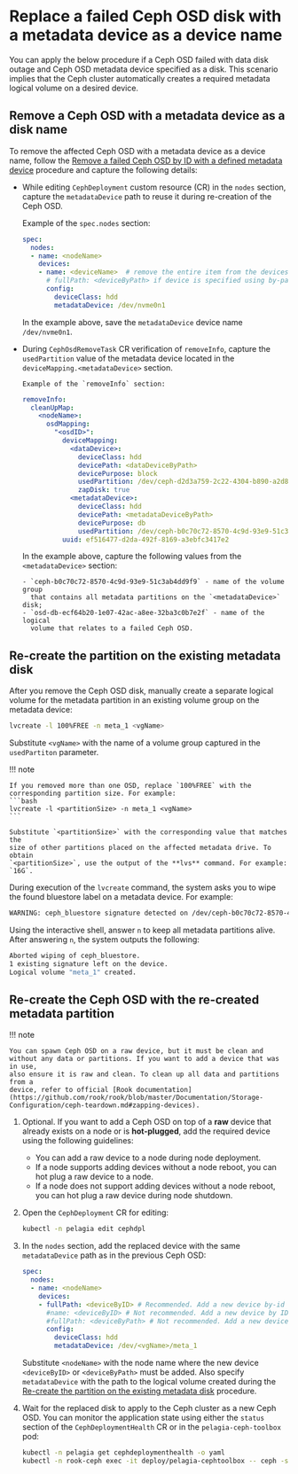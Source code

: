 # Replace a failed Ceph OSD disk with a metadata device as a device name

You can apply the below procedure if a Ceph OSD failed with data disk outage
and Ceph OSD metadata device specified as a disk. This scenario implies that the Ceph cluster
automatically creates a required metadata logical volume on a desired device.

## Remove a Ceph OSD with a metadata device as a disk name

To remove the affected Ceph OSD with a metadata device as a device name,
follow the
[Remove a failed Ceph OSD by ID with a defined metadata device](https://mirantis.github.io/pelagia/ops-guide/lcm/replace-osd-meta-lcm#replace-osd-meta-by-id)
procedure and capture the following details:

- While editing `CephDeployment` custom resource (CR) in the `nodes` section, capture the
  `metadataDevice` path to reuse it during re-creation of the Ceph OSD.

    Example of the `spec.nodes` section:
    ```yaml
    spec:
      nodes:
      - name: <nodeName>
        devices:
        - name: <deviceName>  # remove the entire item from the devices list
          # fullPath: <deviceByPath> if device is specified using by-path instead of name
          config:
            deviceClass: hdd
            metadataDevice: /dev/nvme0n1
    ```

    In the example above, save the `metadataDevice` device name `/dev/nvme0n1`.

- During `CephOsdRemoveTask` CR verification of `removeInfo`, capture the `usedPartition` value
  of the metadata device located in the `deviceMapping.<metadataDevice>` section.

      Example of the `removeInfo` section:
    ```yaml
    removeInfo:
      cleanUpMap:
        <nodeName>:
          osdMapping:
            "<osdID>":
              deviceMapping:
                <dataDevice>:
                  deviceClass: hdd
                  devicePath: <dataDeviceByPath>
                  devicePurpose: block
                  usedPartition: /dev/ceph-d2d3a759-2c22-4304-b890-a2d87e056bd4/osd-block-ef516477-d2da-492f-8169-a3ebfc3417e2
                  zapDisk: true
                <metadataDevice>:
                  deviceClass: hdd
                  devicePath: <metadataDeviceByPath>
                  devicePurpose: db
                  usedPartition: /dev/ceph-b0c70c72-8570-4c9d-93e9-51c3ab4dd9f9/osd-db-ecf64b20-1e07-42ac-a8ee-32ba3c0b7e2f
              uuid: ef516477-d2da-492f-8169-a3ebfc3417e2
    ```

    In the example above, capture the following values from the `<metadataDevice>` section:

      - `ceph-b0c70c72-8570-4c9d-93e9-51c3ab4dd9f9` - name of the volume group
        that contains all metadata partitions on the `<metadataDevice>` disk;
      - `osd-db-ecf64b20-1e07-42ac-a8ee-32ba3c0b7e2f` - name of the logical
        volume that relates to a failed Ceph OSD.

## Re-create the partition on the existing metadata disk <a name="recreate-meta-lvm"></a>

After you remove the Ceph OSD disk, manually create a separate logical volume
for the metadata partition in an existing volume group on the metadata device:

```bash
lvcreate -l 100%FREE -n meta_1 <vgName>
```

Substitute `<vgName>` with the name of a volume group captured in the `usedPartiton` parameter.

!!! note

    If you removed more than one OSD, replace `100%FREE` with the corresponding partition size. For example:
    ```bash
    lvcreate -l <partitionSize> -n meta_1 <vgName>
    ```

    Substitute `<partitionSize>` with the corresponding value that matches the
    size of other partitions placed on the affected metadata drive. To obtain
    `<partitionSize>`, use the output of the **lvs** command. For example:
    `16G`.

During execution of the `lvcreate` command, the system asks you to wipe the found bluestore label on a metadata device.
For example:
```bash
WARNING: ceph_bluestore signature detected on /dev/ceph-b0c70c72-8570-4c9d-93e9-51c3ab4dd9f9/meta_1 at offset 0. Wipe it? [y/n]:
```

Using the interactive shell, answer `n` to keep all metadata partitions
alive. After answering `n`, the system outputs the following:

```bash
Aborted wiping of ceph_bluestore.
1 existing signature left on the device.
Logical volume "meta_1" created.
```

## Re-create the Ceph OSD with the re-created metadata partition

!!! note

    You can spawn Ceph OSD on a raw device, but it must be clean and
    without any data or partitions. If you want to add a device that was in use,
    also ensure it is raw and clean. To clean up all data and partitions from a
    device, refer to official [Rook documentation](https://github.com/rook/rook/blob/master/Documentation/Storage-Configuration/ceph-teardown.md#zapping-devices).

1. Optional. If you want to add a Ceph OSD on top of a **raw** device that already exists
   on a node or is **hot-plugged**, add the required device using the following
   guidelines:

    - You can add a raw device to a node during node deployment.
    - If a node supports adding devices without a node reboot, you can hot plug
      a raw device to a node.
    - If a node does not support adding devices without a node reboot, you can
      hot plug a raw device during node shutdown.

2. Open the `CephDeployment` CR for editing:
   ```bash
   kubectl -n pelagia edit cephdpl
   ```

3. In the `nodes` section, add the replaced device with the same `metadataDevice` path as in the previous Ceph OSD:
   ```yaml
   spec:
     nodes:
     - name: <nodeName>
       devices:
       - fullPath: <deviceByID> # Recommended. Add a new device by-id symlink, for example, /dev/disk/by-id/...
         #name: <deviceByID> # Not recommended. Add a new device by ID, for example, /dev/disk/by-id/...
         #fullPath: <deviceByPath> # Not recommended. Add a new device by path, for example, /dev/disk/by-path/...
         config:
           deviceClass: hdd
           metadataDevice: /dev/<vgName>/meta_1
   ```

     Substitute `<nodeName>` with the node name where the new device `<deviceByID>` or `<deviceByPath>` must be added.
     Also specify `metadataDevice` with the path to the logical volume created
     during the [Re-create the partition on the existing metadata disk](#recreate-meta-lvm) procedure.

4. Wait for the replaced disk to apply to the Ceph cluster as a new Ceph OSD.
   You can monitor the application state using either the `status` section
   of the `CephDeploymentHealth` CR or in the `pelagia-ceph-toolbox` pod:
   ```bash
   kubectl -n pelagia get cephdeploymenthealth -o yaml
   kubectl -n rook-ceph exec -it deploy/pelagia-cephtoolbox -- ceph -s
   ```
